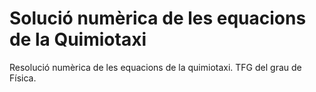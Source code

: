 # Solució numèrica de les equacions de la Quimiotaxi
 Resolució numèrica de les equacions de la quimiotaxi. TFG del grau de Física.
